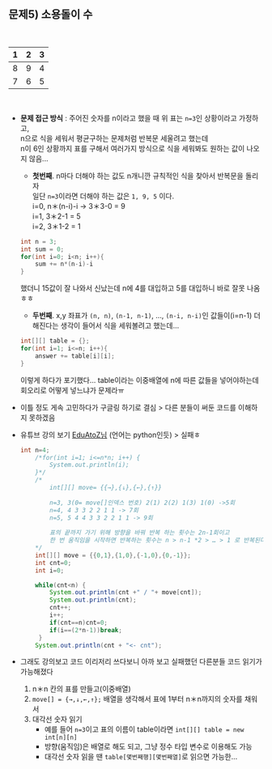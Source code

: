 ## 문제5) 소용돌이 수

<br>

| 1 | 2 | 3 |
|---|---|---|
| 8 | 9 | 4 |
| 7 | 6 | 5 |

<br>

- __문제 접근 방식__ : 주어진 숫자를 n이라고 했을 때 위 표는 `n=3`인 상황이라고 가정하고,   
n으로 식을 세워서 평균구하는 문제처럼 반복문 세울려고 했는데   
n이 6인 상황까지 표를 구해서 여러가지 방식으로 식을 세워봐도 원하는 값이 나오지 않음...   
	- __첫번째__. n마다 더해야 하는 값도 n개니깐 규칙적인 식을 찾아서 반복문을 돌리자    
	일단 `n=3`이라면 더해야 하는 값은 `1, 9, 5` 이다.   
	i=0, n＊(n-i)-i -> 3＊3-0 = 9   
	i=1, 3＊2-1 = 5   
	i=2, 3＊1-2 = 1   
	
	```java
	int n = 3;
	int sum = 0;
	for(int i=0; i<n; i++){
		sum += n*(n-i)-i
	}
	```
	
	했더니 15값이 잘 나와서 신났는데 n에 4를 대입하고 5를 대입하니 바로 잘못 나옴 ㅎㅎ   
	- __두번째__. x,y 좌표가  `(n, n)`, `(n-1, n-1)`, …, `(n-i, n-i)`인 값들이(i=n-1) 더해진다는 생각이 들어서 식을 세워볼려고 했는데...   
	
	```java
	int[][] table = {};
	for(int i=1; i<=n; i++){
		answer += table[i][i];
	}
	```
	
	이렇게 하다가 포기했다... table이라는 이중배열에 n에 따른 값들을 넣어야하는데 회오리로 어떻게 넣느냐가 문제라ㅠ

- 이틀 정도 게속 고민하다가 구글링 하기로 결심 > 다른 분들이 써둔 코드를 이해하지 못하겠음
- 유튜브 강의 보기 [EduAtoZ님](https://www.youtube.com/watch?v=YRz5tvQLtgM&t=211s) (언어는 python인듯) > 실패ㅎ
	
	```java
	int n=4;
		/*for(int i=1; i<=n*n; i++) {
			System.out.println(i);
		}*/
		/*
			int[][] move= {{→},{↓},{←},{↑}}
			
			n=3, 3(0= move[]인덱스 번호) 2(1) 2(2) 1(3) 1(0) ->5회
			n=4, 4 3 3 2 2 1 1 -> 7회
			n=5, 5 4 4 3 3 2 2 1 1 -> 9회
			
			표의 끝까지 가기 위해 방향을 바꿔 반복 하는 횟수는 2n-1회이고
			한 번 움직임을 시작하면 반복하는 횟수는 n > n-1 *2 > … > 1 로 반복된다 
		*/
		int[][] move = {{0,1},{1,0},{-1,0},{0,-1}};
		int cnt=0;
		int i=0;

		while(cnt<n) {
			System.out.println(cnt +" / "+ move[cnt]);
			System.out.println(cnt);	
			cnt++;
			i++;
			if(cnt==n)cnt=0;				
			if(i==(2*n-1))break;
		 }
		System.out.println(cnt + "<- cnt");
	```
	
- 그래도 강의보고 코드 이리저리 쓰다보니 아까 보고 실패했던 다른분들 코드 읽기가 가능해졌다   
	1. n＊n 칸의 표를 만들고(이중배열)   
	2. `move[] = {→,↓,←,↑};` 배열을 생각해서 표에 1부터 n＊n까지의 숫자를 채워서   
	3. 대각선 숫자 읽기   
		- 예를 들어 `n=3`이고 표의 이름이 table이라면 `int[][] table = new int[n][n]`
		- 방향(움직임)은 배열로 해도 되고, 그냥 정수 타입 변수로 이용해도 가능
		- 대각선 숫자 읽을 땐 `table[몇번째행][몇번째열]`로 읽으면 가능한...